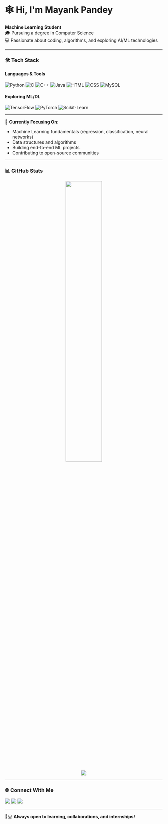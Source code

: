 # 🕸️ Hi, I'm Mayank Pandey

**Machine Learning Student**  
🎓 Pursuing a degree in Computer Science  
💻 Passionate about coding, algorithms, and exploring AI/ML technologies  

---

### 🛠️ **Tech Stack**

#### **Languages & Tools**
<p align="left">
  <img src="https://img.shields.io/badge/Python-3776AB?style=for-the-badge&logo=python&logoColor=white" alt="Python">
  <img src="https://img.shields.io/badge/C-00599C?style=for-the-badge&logo=c&logoColor=white" alt="C">
  <img src="https://img.shields.io/badge/C%2B%2B-00599C?style=for-the-badge&logo=c%2B%2B&logoColor=white" alt="C++">
  <img src="https://img.shields.io/badge/Java-ED8B00?style=for-the-badge&logo=openjdk&logoColor=white" alt="Java">
  <img src="https://img.shields.io/badge/HTML5-E34F26?style=for-the-badge&logo=html5&logoColor=white" alt="HTML">
  <img src="https://img.shields.io/badge/CSS3-1572B6?style=for-the-badge&logo=css3&logoColor=white" alt="CSS">
  <img src="https://img.shields.io/badge/MySQL-4479A1?style=for-the-badge&logo=mysql&logoColor=white" alt="MySQL">
</p>

#### **Exploring ML/DL**
<p align="left">
  <img src="https://img.shields.io/badge/TensorFlow-FF6F00?style=for-the-badge&logo=tensorflow&logoColor=white" alt="TensorFlow">
  <img src="https://img.shields.io/badge/PyTorch-EE4C2C?style=for-the-badge&logo=pytorch&logoColor=white" alt="PyTorch">
  <img src="https://img.shields.io/badge/scikit_learn-F7931E?style=for-the-badge&logo=scikit-learn&logoColor=white" alt="Scikit-Learn">
</p>

---

🚧 **Currently Focusing On**:  
- Machine Learning fundamentals (regression, classification, neural networks)  
- Data structures and algorithms    
- Building end-to-end ML projects  
- Contributing to open-source communities  

---

### 📊 **GitHub Stats**

<p align="center">
  <img src="https://github-readme-stats.vercel.app/api?username=mynkpandey&show_icons=true&theme=radical" width="48%">
</p>

<p align="center">
  <img src="https://github-readme-stats.vercel.app/api/top-langs/?username=mynkpandey&layout=compact&theme=radical">
</p>

---

### 🌐 **Connect With Me**
<p align="left">
  <a href="https://linkedin.com/in/mayank-pandey-112756243">
    <img src="https://img.shields.io/badge/LinkedIn-0077B5?style=for-the-badge&logo=linkedin&logoColor=white">
  </a>
  <a href="mailto:mayankpandey8534@gmail.com">
    <img src="https://img.shields.io/badge/Gmail-D14836?style=for-the-badge&logo=gmail&logoColor=white">
  </a>
  <a href="https://leetcode.com/mynk_pandey/">
    <img src="https://img.shields.io/badge/LeetCode-FFA116?style=for-the-badge&logo=leetcode&logoColor=black">
  </a>
</p>

---

👨💻 **Always open to learning, collaborations, and internships!**

